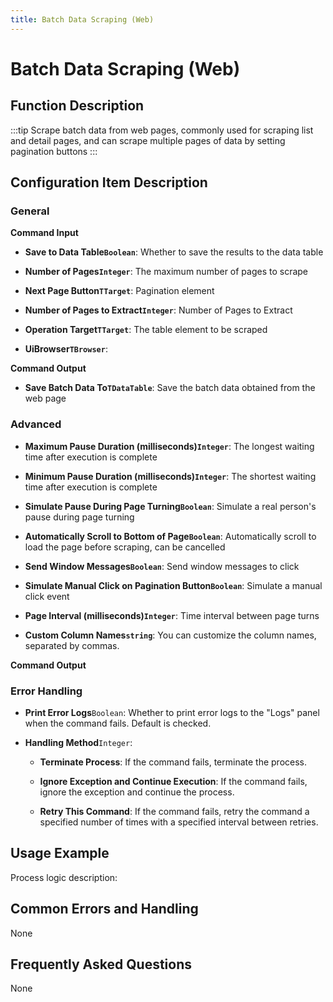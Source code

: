 ```yaml
---
title: Batch Data Scraping (Web)
---
```


# Batch Data Scraping (Web)

## Function Description

:::tip 
Scrape batch data from web pages, commonly used for scraping list and detail pages, and can scrape multiple pages of data by setting pagination buttons
:::

## Configuration Item Description

### General

**Command Input**

- **Save to Data Table`Boolean`**: Whether to save the results to the data table

- **Number of Pages`Integer`**: The maximum number of pages to scrape

- **Next Page Button`TTarget`**: Pagination element

- **Number of Pages to Extract`Integer`**: Number of Pages to Extract

- **Operation Target`TTarget`**: The table element to be scraped

- **UiBrowser`TBrowser`**: 


**Command Output**

- **Save Batch Data To`TDataTable`**: Save the batch data obtained from the web page

### Advanced

- **Maximum Pause Duration (milliseconds)`Integer`**: The longest waiting time after execution is complete

- **Minimum Pause Duration (milliseconds)`Integer`**: The shortest waiting time after execution is complete

- **Simulate Pause During Page Turning`Boolean`**: Simulate a real person's pause during page turning

- **Automatically Scroll to Bottom of Page`Boolean`**: Automatically scroll to load the page before scraping, can be cancelled

- **Send Window Messages`Boolean`**: Send window messages to click

- **Simulate Manual Click on Pagination Button`Boolean`**: Simulate a manual click event

- **Page Interval (milliseconds)`Integer`**: Time interval between page turns

- **Custom Column Names`string`**: You can customize the column names, separated by commas.


**Command Output**

### Error Handling

- **Print Error Logs**`Boolean`: Whether to print error logs to the "Logs" panel when the command fails. Default is checked. 

- **Handling Method**`Integer`:

    - **Terminate Process**: If the command fails, terminate the process.

    - **Ignore Exception and Continue Execution**: If the command fails, ignore the exception and continue the process.

    - **Retry This Command**: If the command fails, retry the command a specified number of times with a specified interval between retries.

## Usage Example

Process logic description:

## Common Errors and Handling

None

## Frequently Asked Questions

None

